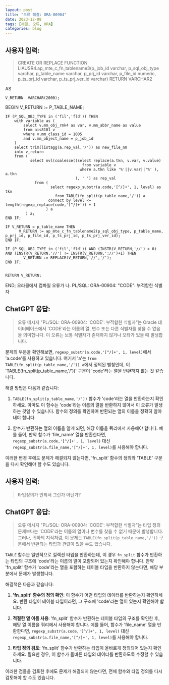 ```yaml
---
layout: post
title: "오류 해결: ORA-00904"
date: 2023-12-08
tags: [해결, 오류, ORA]
categories: blog
---
```


## 사용자 입력:
> CREATE OR REPLACE FUNCTION LIAUSR4.ap_mte_c_fn_tablename3(p_job_id varchar, p_sql_obj_type varchar, p_table_name varchar, p_prj_id varchar, p_file_id numeric, p_ts_prj_id varchar, p_ts_prj_ver_id varchar)
 RETURN VARCHAR2

AS

    V_RETURN  VARCHAR(2000);
BEGIN
    V_RETURN := P_TABLE_NAME;

    IF (P_SQL_OBJ_TYPE in ('fil','fld')) THEN
        with variable as (
            select v.mm_obj_rmk4 as var, v.mm_abbr_name as value
            from ais8101 v
            where v.mm_class_id = 1005
            and v.mm_object_name = p_job_id
        )
        select trim(listagg(a.rep_val,'/')) as new_file_nm
		into v_return
        from (
               select nvl(coalesce((select replace(a.tkn, v.var, v.value)
			                          from variable v
                                     where a.tkn like '%'||v.var||'%' ), a.tkn
                                   ), ' ') as rep_val
                 from (
                        select regexp_substr(a.code,'[^/]+', 1, level) as tkn
                          from TABLE(fn_split(p_table_name,'/')) a
                       connect by level <= length(regexp_replace(code,'[^/]+')) + 1
                      ) a
             ) a;
    END IF;

    IF V_RETURN = p_table_name THEN
          V_RETURN := ap_mte_c_fn_tablename2(p_sql_obj_type, p_table_name, p_prj_id, p_file_id, p_ts_prj_id, p_ts_prj_ver_id);
    END IF;

    IF (P_SQL_OBJ_TYPE in ('fil','fld')) AND (INSTR(V_RETURN,'//') > 0) AND (INSTR(V_RETURN,'//') != INSTR(V_RETURN,'://')+1) THEN
            V_RETURN := REPLACE(V_RETURN,'//','/');
    END IF;


    RETURN V_RETURN;
END; 오라클에서 컴파일 오류가 나. PL/SQL: ORA-00904: "CODE": 부적합한 식별자


## ChatGPT 응답:
> 오류 메시지 "PL/SQL: ORA-00904: 'CODE': 부적합한 식별자"는 Oracle 데이터베이스에서 'CODE'라는 이름의 열, 변수 또는 다른 식별자를 찾을 수 없음을 의미합니다. 이 오류는 보통 식별자가 존재하지 않거나 오타가 있을 때 발생합니다.

문제의 부분을 확인해보면, `regexp_substr(a.code,'[^/]+', 1, level)`에서 'a.code'를 사용하고 있습니다. 여기서 'a'는 `from TABLE(fn_split(p_table_name,'/')) a`에서 정의된 별칭인데, 이 'TABLE(fn_split(p_table_name,'/'))' 구문이 'code'라는 열을 반환하지 않는 것 같습니다.

해결 방법은 다음과 같습니다:

1. `TABLE(fn_split(p_table_name,'/'))` 함수가 'code'라는 열을 반환하는지 확인하세요. 아마도 이 함수는 'code'라는 이름의 열을 반환하지 않아서 이 오류가 발생하는 것일 수 있습니다. 함수의 정의를 확인하여 반환되는 열의 이름을 정확히 알아내야 합니다.

2. 함수가 반환하는 열의 이름을 알게 되면, 해당 이름을 쿼리에서 사용해야 합니다. 예를 들어, 만약 함수가 'file_name' 열을 반환한다면, `regexp_substr(a.code,'[^/]+', 1, level)` 대신 `regexp_substr(a.file_name,'[^/]+', 1, level)`를 사용해야 합니다.

이러한 변경 후에도 문제가 해결되지 않는다면, 'fn_split' 함수의 정의와 'TABLE' 구문을 다시 확인해야 할 수도 있습니다.

## 사용자 입력:
> 타입정의가 안되서 그런가 아닌가?

## ChatGPT 응답:
> 오류 메시지 "PL/SQL: ORA-00904: 'CODE': 부적합한 식별자"는 타입 정의 문제보다는 'CODE'라는 이름의 열이나 변수를 찾을 수 없기 때문에 발생합니다. 그러나, 귀하의 지적처럼, 이 문제는 `TABLE(fn_split(p_table_name,'/'))` 구문에서 반환되는 타입과 관련이 있을 수도 있습니다.

`TABLE` 함수는 일반적으로 컬렉션 타입을 반환하는데, 이 경우 `fn_split` 함수가 반환하는 타입의 구조에 'code'라는 이름의 열이 포함되어 있는지 확인해야 합니다. 만약 'fn_split' 함수가 'code'라는 열을 포함하는 테이블 타입을 반환하지 않는다면, 해당 부분에서 문제가 발생합니다.

해결책은 다음과 같습니다:

1. **'fn_split' 함수의 정의 확인**: 이 함수가 어떤 타입의 데이터를 반환하는지 확인하세요. 반환 타입이 테이블 타입이라면, 그 구조에 'code'라는 열이 있는지 확인해야 합니다.

2. **적절한 열 이름 사용**: 'fn_split' 함수가 반환하는 테이블 타입의 구조를 확인한 후, 해당 열 이름을 쿼리에서 사용해야 합니다. 예를 들어, 함수가 'file_name' 열을 반환한다면, `regexp_substr(a.code,'[^/]+', 1, level)` 대신 `regexp_substr(a.file_name,'[^/]+', 1, level)`를 사용해야 합니다.

3. **타입 정의 검토**: 'fn_split' 함수가 반환하는 타입이 올바르게 정의되어 있는지 확인하세요. 필요한 경우, 이 함수가 올바른 타입의 데이터를 반환하도록 수정할 수 있습니다.

이러한 점들을 검토한 후에도 문제가 해결되지 않는다면, 전체 함수와 타입 정의를 다시 검토해야 할 수도 있습니다.

